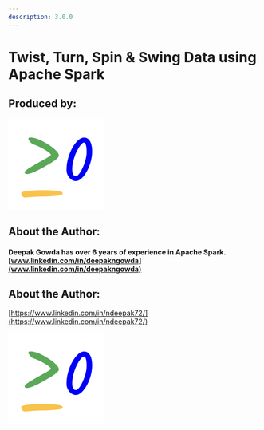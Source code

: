 ```yaml
---
description: 3.0.0
---
```


# Twist, Turn, Spin & Swing Data using Apache Spark

## Produced by:

![greater than or equal to zero](.gitbook/assets/logo.png)

## About the Author:  

#### **Deepak Gowda has over 6 years of experience in Apache Spark.**                                                                                                                                                                                                                                                    [www.linkedin.com/in/deepakngowda](www.linkedin.com/in/deepakngowda)

## 

## About the Author:

[https://www.linkedin.com/in/ndeepak72/](https://www.linkedin.com/in/ndeepak72/)



![](.gitbook/assets/logo%20%281%29.png)

